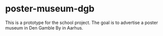 # poster-museum-dgb
This is a prototype for the school project. The goal is to advertise a poster museum in Den Gamble By in Aarhus.
